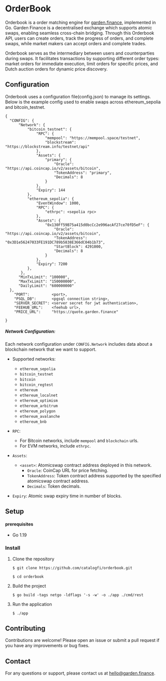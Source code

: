 # OrderBook

Orderbook is a order matching engine for [garden.finance](https://garden.finance), implemented in Go. Garden Finance is a decentralised exchange which supports atomic swaps, enabling seamless cross-chain bridging. Through this Orderbook API, users can create orders, track the progress of orders, and complete swaps, while market makers can accept orders and complete trades.

Orderbook serves as the intermediary between users and counterparties during swaps. It facilitates transactions by supporting different order types: market orders for immediate execution, limit orders for specific prices, and Dutch auction orders for dynamic price discovery.

## Configuration

Orderbook uses a configuration file(config.json) to manage its settings. Below is the example config used to enable swaps across ethereum_sepolia and bitcoin_testnet.

```
{
  "CONFIG": {
      "Network": {
          "bitcoin_testnet": {
              "RPC": {
                  "mempool": "https://mempool.space/testnet",
                  "blockstream": "https://blockstream.info/testnet/api"
              },
              "Assets": {
                  "primary": {
                      "Oracle": "https://api.coincap.io/v2/assets/bitcoin",
                      "TokenAddress": "primary",
                      "Decimals": 8
                  }
              },
              "Expiry": 144
          },
          "ethereum_sepolia": {
              "EventWindow": 1000,
              "RPC": {
                  "ethrpc": <sepolia rpc>
              },
              "Assets": {
                  "0x130Ff59B75a415d0bcCc2e996acAf27ce70fD5eF": {
                      "Oracle": "https://api.coincap.io/v2/assets/bitcoin",
                      "TokenAddress": "0x3D1e56247033FE191DC789b5838E366dC04b1b73",
                      "StartBlock": 4291000,
                      "Decimals": 8
                  }
              },
              "Expiry": 7200
          },
       },
      "MinTxLimit": "100000",
      "MaxTxLimit": "150000000",
      "DailyLimit": "600000000"
  },
	"PORT":          <port>,
	"PSQL_DB":       <pgsql connection string>,
	"SERVER_SECRET": <server secret for jwt authentication>,
	"FEEHUB_URL":    <feehub url>,
	"PRICE_URL":     "https://quote.garden.finance"

}
```

##### Network Configuration:

Each network configuration under `CONFIG.Network` includes data about a blockchain network that we want to support.

- Supported networks:
  - `ethereum_sepolia`
  - `bitcoin_testnet`
  - `bitcoin`
  - `bitcoin_regtest`
  - `ethereum`
  - `ethereum_localnet`
  - `ethereum_optimism`
  - `ethereum_arbitrum`
  - `ethereum_polygon`
  - `ethereum_avalanche`
  - `ethereum_bnb`
- `RPC`:

  - For Bitcoin networks, include `mempool` and `blockchain` urls.
  - For EVM networks, include `ethrpc`.

- `Assets`:
  - `<asset>`: Atomicswap contract address deployed in this network.
    - `Oracle`: CoinCap URL for price fetching.
    - `TokenAddress`: Token contract address supported by the specified atomicswap contract address.
    - `Decimals`: Token decimals.
- `Expiry`: Atomic swap expiry time in number of blocks.

## Setup

#### prerequisites

- Go 1.19

### Install

1. Clone the repository
   ```shell
   $ git clone https://github.com/catalogfi/orderbook.git
   ```
   ```shell
   $ cd orderbook
   ```
2. Build the project
   ```shell
   $ go build -tags netgo -ldflags '-s -w' -o ./app ./cmd/rest
   ```
3. Run the application
   ```shell
   $ ./app
   ```

## Contributing

Contributions are welcome! Please open an issue or submit a pull request if you have any improvements or bug fixes.

## Contact

For any questions or support, please contact us at hello@garden.finance.
